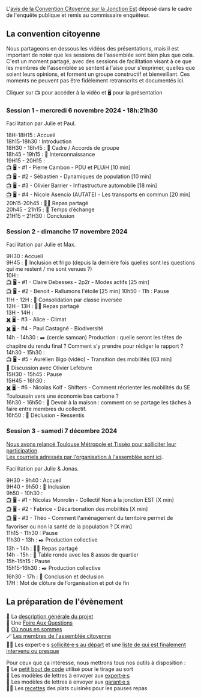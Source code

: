 L'[avis de la Convention Citoyenne sur la Jonction Est](Enqu%C3%AAte%20publique%20Jonction%20Est%20-%20avis%20de%20la%20Convention%20Citoyenne.pdf) déposé dans le cadre de l'enquête publique et remis au commissaire enquêteur. 

## La convention citoyenne

Nous partageons en dessous les vidéos des présentations, mais il est important de noter que les sessions de l'assemblée sont bien plus que cela. C'est un moment partagé, avec des sessions de facilitation visant à ce que les membres de l'assemblée se sentent à l'aise pour s'exprimer, quelles que soient leurs opinions, et forment un groupe constructif et bienveillant. Ces moments ne peuvent pas être fidèlement retranscrits et documentés ici.

Cliquer sur 📺 pour accéder à la vidéo et 🖥️ pour la présentation  

### Session 1 - mercredi 6 novembre 2024 - 18h:21h30
  
Facilitation par Julie et Paul.  

18H-18H15 : Accueil  
18h15-18h30 : Introduction  
18H30 - 18h45 : 🤝 Cadre / Accords de groupe  
18h45 - 19h15 : 🤗 Interconnaissance  
19H15 - 20H15 :   
[📺](https://youtu.be/EgCQEZ13DaM) [🖥️](https://docs.google.com/presentation/d/1OBhCARwpY3mjr3Xj5W5ssv3X8b0jKLUta8qr7-_TUpY/edit?usp=sharing) - #1 - Pierre Cambon - PDU et PLUiH [10 min]  
[📺](https://youtu.be/TRAZoPWEJOo) [🖥️](https://docs.google.com/presentation/d/1OBhCARwpY3mjr3Xj5W5ssv3X8b0jKLUta8qr7-_TUpY/edit?usp=sharing) - #2 - Sébastien - Dynamiques de population [10 min]  
[📺](https://youtu.be/V_F8ehKChvo) [🖥️](https://docs.google.com/presentation/d/1EROK8DyP6qT_u4Wt1u5FCID2kk7Fnuyip31o9aefZXM/edit?usp=sharing) - #3 - Olivier Barrier - Infrastructure automobile [18 min]  
[📺](https://youtu.be/e42VSnqtfYY) [🖥️](https://drive.google.com/file/d/1cTQ80KpO3_rPG_ppuIS8edBJtgfLB1Dh/view?usp=sharing) - #4 - Nicole Asencio (AUTATE) - Les transports en commun [20 min]  
20h15-20h45 : 🥗🥖 Repas partagé  
20h45 - 21h15 : 💬 Temps d’échange  
21H15 – 21H30 : Conclusion  


### Session 2 - dimanche 17 novembre 2024

Facilitation par Julie et Max.  

9H30 : Accueil  
9H45 : 🤗 Inclusion et frigo (depuis la dernière fois quelles sont les questions qui me restent / me sont venues ?)  
10H :   
[📺](https://youtu.be/zPMTAFo-Y4g) [🖥️](https://drive.google.com/file/d/1rv7b2HVEhQpRwfdAcgXqHOS8tm9rl6iw/view?usp=drive_link) - #1 - Claire Debesses - 2p2r - Modes actifs [25 min]  
[📺](https://youtu.be/JAQwYbIcveE) [🖥️](https://docs.google.com/presentation/d/1j9OB87irwMeFfGWV-odYkMTtidoRsCeJHCRGRGLgZ1c/edit?usp=drive_link) - #2 - Benoit - Rallumons l'étoile [25 min] 10h50 - 11h : Pause  
11H - 12H : 💭 Consolidation par classe inversée  
12H - 13H : 🥗🥖 Repas partagé  
13H - 14H :    
[✖️]() [🖥️](https://docs.google.com/presentation/d/1iF__m70cmH70Tx6sWIQtviH1ELZ4YI7q0rmNgYHXXaU/edit?usp=drive_link) - #3 - Alice - Climat  
[✖️]() [🖥️](https://docs.google.com/presentation/d/13aFqbv1oIt6ZhWGXDjgoqV0xKYyo0J32/edit?usp=drive_link&ouid=117797709285819815547&rtpof=true&sd=true) - #4 - Paul Castagné - Biodiversité  
14h - 14h30 : ✒️ (cercle samoan) Production : quelle seront les têtes de chapitre du rendu final ? Comment s’y prendre pour rédiger le rapport ?  
14h30 - 15h30 :  
[📺](https://www.youtube.com/watch?v=cC9jh3kvfnw) [🖥️](https://drive.google.com/file/d/1emE5KNmyvRx24lhHZa3XgaxUQGSuvEaq/view?usp=drive_link) - #5 - Aurélien Bigo (vidéo) - Transition des mobilités [63 min]  
💬 Discussion avec Olivier Lefebvre  
15H30 - 15h45 : Pause  
15H45 - 16h30 :  
[✖️]() [🖥️](https://docs.google.com/presentation/d/1aRQXQGhkKpR3QUtvAnWMTmfpu3GNaRVY/edit?usp=drive_link&ouid=117797709285819815547&rtpof=true&sd=true) - #6 - Nicolas Kolf - Shifters - Comment réorienter les mobilités du SE Toulousain vers une économie bas carbone ?  
16h30 - 16h50 : 💭 Devoir à la maison : comment on se partage les tâches à faire entre membres du collectif.  
16h50 : 🤗 Déclusion - Ressentis  


### Session 3 - samedi 7 décembre 2024

[Nous avons relancé Toulouse Métropole et Tisséo pour solliciter leur participation](TM_Tisse.md).  
[Les courriels adressés par l'organisation à l'assemblée sont ici](courrielsalassemblee.md).  

Facilitation par Julie & Jonas.  

9H30 - 9h40 : Accueil  
9H40 - 9h50 : 🤗 Inclusion  
9h50 - 10h30 :  
[📺](https://youtu.be/3itX1W53EFI) [🖥️](https://drive.google.com/file/d/1gcKZjeWZ5Y-zbTXVBEQ4jL0tRO83zumD/view?usp=sharing) - #1 - Nicolas Monrolin  - Collectif Non à la jonction EST [X min]  
[📺](https://youtu.be/Rftdj-IEGqI) [🖥️](https://drive.google.com/file/d/1rv7b2HVEhQpRwfdAcgXqHOS8tm9rl6iw/view?usp=drive_link) - #2 - Fabrice - Décarbonation des mobilités [X min]  
[📺](https://youtu.be/vPjfRiyzgiU) [🖥️](https://drive.google.com/file/d/1rv7b2HVEhQpRwfdAcgXqHOS8tm9rl6iw/view?usp=drive_link) - #3 - Théo - Comment l'aménagement du territoire permet de favoriser ou non la santé de la population ? [X min]  
11h15 - 11h30 : Pause  
11h30 - 13h : ✒️ Production collective  
13h - 14h : 🥗🥖 Repas partagé  
14h - 15h : 💬 Table ronde avec les 8 assos de quartier  
15h-15h15 : Pause  
15h15-16h30 : ✒️ Production collective  
16h30 - 17h : 🤗 Conclusion et déclusion  
17H : Mot de clôture de l’organisation et pot de fin  


## La préparation de l'évènement

📄 La [description générale du projet](generalitees.md)  
🙋 Une [Foire Aux Questions](faq.md)  
🔄 [Où nous en sommes](suivi.md)  
🪄 [Les membres de l'assemblée citoyenne](assemblee.md)  
🧑‍🔬 Les expert·e·s [sollicité·e·s au départ](experts.md) et une [liste de qui est finalement intervenu ou presque](experts_intervenus.md)

Pour ceux que ça intéresse, nous mettrons tous nos outils à disposition :  
🎯 Le [petit bout de code](geotirage.ipynb) utilisé pour le tirage au sort  
📄 Les modèles de lettres à envoyer aux [expert·e·s](modele_lettre_expertes.md)  
📄 Les modèles de lettres à envoyer aux [garant·e·s](modele_lettre_garantes.md)  
🧑‍🍳 Les [recettes](recettes.md) des plats cuisinés pour les pauses repas  
